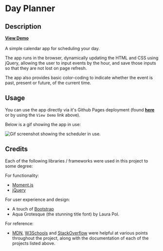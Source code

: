 # Day Planner

## Description

[**View Demo**](https://agia.github.io/Day-Planner)
</br>
</br>
A simple calendar app for scheduling your day.

The app runs in the browser, dynamically updating the HTML and CSS using jQuery, allowing the user to input events by the hour, and save those inputs so that they are not lost on page refresh.

The app also provides basic color-coding to indicate whether the event is past, present or future, of the current time.

## Usage

You can use the app directly via it's Github Pages deployment (found [**here**](https://agia.github.io/Day-Planner) or by using the `View Demo` link above).

Below is a gif showing the app in use:

![Gif screenshot showing the scheduler in use.](assets/img/screenshot.gif)

## Credits

Each of the following libraries / frameworks were used in this project to some degree:

For functionality:

- [Moment.js](https://momentjs.com)
- [jQuery](https://jquery.com)

For user experience and design:

- A touch of [Bootstrap](https://getbootstrap.com)
- Aqua Grotesque (the stunning title font) by Laura Pol.

For reference:

- [MDN](https://developer.mozilla.org/en-US/), [W3Schools](https://www.w3schools.com) and [StackOverflow](https://stackoverflow.com) were helpful at various points throughout the project, along with the documentation of each of the projects listed above.
